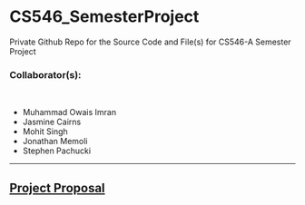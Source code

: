 # CS546_SemesterProject
Private Github Repo for the Source Code and File(s) for CS546-A Semester Project


<h3>Collaborator(s):</h3> <br>
<ul>
  <li>Muhammad Owais Imran</li>
  <li>Jasmine Cairns</li>
  <li>Mohit Singh</li>
  <li>Jonathan Memoli</li>
  <li>Stephen Pachucki</li>
</ul>
<hr>
<h2><a href="https://docs.google.com/document/d/1HDqA_3iJwkbXRNdzlV79PGtjue-KHMKJK6f2wBXk1tM/edit?usp=sharing">Project Proposal</a></h2>
